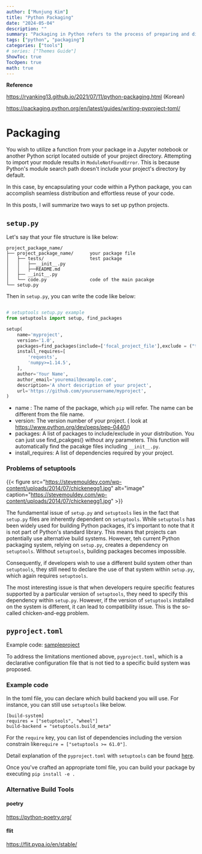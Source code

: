 ```yaml
---
author: ["Munjung Kim"]
title: "Python Packaging"
date: "2024-05-04"
description: ""
summary: "Packaging in Python refers to the process of preparing and distributing your Python code for use by others. It involves organizing your code into modules, creating distribution packages, and making them available for installation. Packaging is essential for sharing your libraries, applications, and tools with the Python community."
tags: ["python", "packaging"]
categories: ["tools"]
# series: ["Themes Guide"]
ShowToc: true
TocOpen: true
math: true
---
```



**Reference**

https://ryanking13.github.io/2021/07/11/python-packaging.html (Korean)

https://packaging.python.org/en/latest/guides/writing-pyproject-toml/



# Packaging

You wish to utilize a function from your package in a Jupyter notebook or another Python script located outside of your project directory. Attempting to import your module results in `ModuleNotFoundError`. This is because Python's module search path doesn't include your project's directory by default.

In this case, by encapsulating your code within a Python package, you can accomplish seamless distribution and effortless reuse of your code. 

In this posts, I will summarize two ways to set up python projects.

## `setup.py`


Let's say that your file structure is like below: 

```
project_package_name/
├── project_package_name/      your package file 
│   ├── tests/                 test package  
│   │   ├──__init__.py      
│   │   ├──README.md
│   ├── __init__.py      
│   └── code.py                code of the main pacakge  
└── setup.py         
```

Then in `setup.py`, you can write the code like below:

```python

# setuptools setup.py example
from setuptools import setup, find_packages

setup(
    name='myproject',
    version='1.0',
    packages=find_packages(include=['focal_project_file'],exclude = ("tests",)),
    install_requires=[
        'requests',
        'numpy>=1.14.5',
    ],
    author='Your Name',
    author_email='youremail@example.com',
    description='A short description of your project',
    url='https://github.com/yourusername/myproject',
)
```

* name : The name of the package, which `pip` will refer. The name can be different from the file name.
* version: The version number of your project. ( look at https://www.python.org/dev/peps/pep-0440/)
* packages: A list of packages to include/exclude in your distribution. You can just use find_pcakges() without any parameters. This function will automatically find the pacakge files including `__init__.py`.
* install_requires: A list of dependencies required by your project.


### Problems of setuptools

{{< figure src="https://stevemouldey.com/wp-content/uploads/2014/07/chickenegg1.jpg" alt="image" caption="https://stevemouldey.com/wp-content/uploads/2014/07/chickenegg1.jpg" >}}

The fundamental issue of `setup.py` and `setuptools` lies in the fact that `setup.py` files are inherently dependent on `setuptools`. While `setuptools` has been widely used for building Python packages, it's important to note that it is not part of Python's standard library. This means that projects can potentially use alternative build systems. However, teh current Python packaging system, relying on `setup.py`, creates a dependency on `setuptools`. Without `setuptools`, building packages becomes impossible. 

Consequently, if developers wish to use a different build system other than `setuptools`, they still need to declare the use of that system within `setup.py`, which again requires `setuptools`. 

The most interesting issue is that when developers require specific features supported by a particular version of `setuptools`, they need to specify this dependency within `setup.py`. However, if the version of `setuptools` installed on the system is different, it can lead to compatibility issue. This is the so-called chicken-and-egg problem.


## `pyproject.toml`

Example code: [sampleproject](https://github.com/pypa/sampleproject)

To address the limitations mentioned above, `pyproject.toml`, which is a declarative configuration file that is not tied to a specific build system was proposed.  


### Example code

In the toml file, you can declare which build backend you will use. For instance, you can still use `setuptools` like below.

```
[build-system]
requires = ["setuptools", "wheel"]
build-backend = "setuptools.build_meta"
```

For the `require` key, you can list of dependencies including the version constrain like`require = ["setuptools >= 61.0"]`.

Detail explanation of the `pyproject.toml` with `setuptools` can be found [here](https://setuptools.pypa.io/en/latest/userguide/pyproject_config.html).

Once you've crafted an appropriate toml file, you can build your package by executing `pip install -e .`

### Alternative Build Tools

#### poetry

https://python-poetry.org/


#### flit

https://flit.pypa.io/en/stable/
